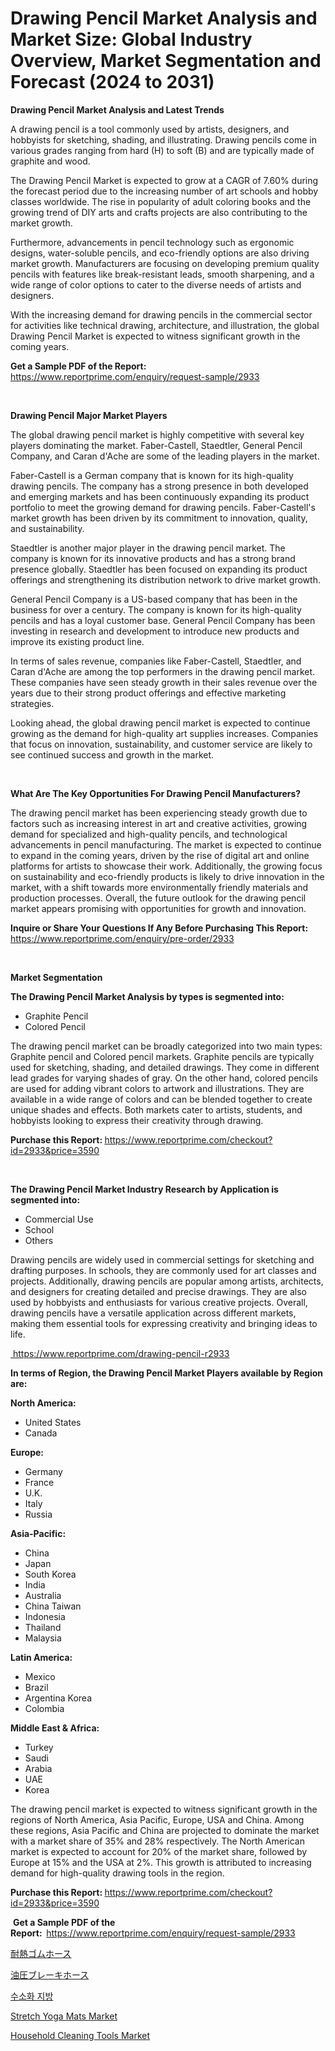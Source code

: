 <p><h1>Drawing Pencil Market Analysis and Market Size: Global Industry Overview, Market Segmentation and Forecast (2024 to 2031)</h1></p><p><strong>Drawing Pencil Market Analysis and Latest Trends</strong></p>
<p><p>A drawing pencil is a tool commonly used by artists, designers, and hobbyists for sketching, shading, and illustrating. Drawing pencils come in various grades ranging from hard (H) to soft (B) and are typically made of graphite and wood.</p><p>The Drawing Pencil Market is expected to grow at a CAGR of 7.60% during the forecast period due to the increasing number of art schools and hobby classes worldwide. The rise in popularity of adult coloring books and the growing trend of DIY arts and crafts projects are also contributing to the market growth.</p><p>Furthermore, advancements in pencil technology such as ergonomic designs, water-soluble pencils, and eco-friendly options are also driving market growth. Manufacturers are focusing on developing premium quality pencils with features like break-resistant leads, smooth sharpening, and a wide range of color options to cater to the diverse needs of artists and designers.</p><p>With the increasing demand for drawing pencils in the commercial sector for activities like technical drawing, architecture, and illustration, the global Drawing Pencil Market is expected to witness significant growth in the coming years.</p></p>
<p><strong>Get a Sample PDF of the Report:&nbsp;</strong> <a href="https://www.reportprime.com/enquiry/request-sample/2933">https://www.reportprime.com/enquiry/request-sample/2933</a></p>
<p>&nbsp;</p>
<p><strong>Drawing Pencil Major Market Players</strong></p>
<p><p>The global drawing pencil market is highly competitive with several key players dominating the market. Faber-Castell, Staedtler, General Pencil Company, and Caran d'Ache are some of the leading players in the market.</p><p>Faber-Castell is a German company that is known for its high-quality drawing pencils. The company has a strong presence in both developed and emerging markets and has been continuously expanding its product portfolio to meet the growing demand for drawing pencils. Faber-Castell's market growth has been driven by its commitment to innovation, quality, and sustainability.</p><p>Staedtler is another major player in the drawing pencil market. The company is known for its innovative products and has a strong brand presence globally. Staedtler has been focused on expanding its product offerings and strengthening its distribution network to drive market growth.</p><p>General Pencil Company is a US-based company that has been in the business for over a century. The company is known for its high-quality pencils and has a loyal customer base. General Pencil Company has been investing in research and development to introduce new products and improve its existing product line.</p><p>In terms of sales revenue, companies like Faber-Castell, Staedtler, and Caran d'Ache are among the top performers in the drawing pencil market. These companies have seen steady growth in their sales revenue over the years due to their strong product offerings and effective marketing strategies.</p><p>Looking ahead, the global drawing pencil market is expected to continue growing as the demand for high-quality art supplies increases. Companies that focus on innovation, sustainability, and customer service are likely to see continued success and growth in the market.</p></p>
<p>&nbsp;</p>
<p><strong>What Are The Key Opportunities For Drawing Pencil Manufacturers?</strong></p>
<p><p>The drawing pencil market has been experiencing steady growth due to factors such as increasing interest in art and creative activities, growing demand for specialized and high-quality pencils, and technological advancements in pencil manufacturing. The market is expected to continue to expand in the coming years, driven by the rise of digital art and online platforms for artists to showcase their work. Additionally, the growing focus on sustainability and eco-friendly products is likely to drive innovation in the market, with a shift towards more environmentally friendly materials and production processes. Overall, the future outlook for the drawing pencil market appears promising with opportunities for growth and innovation.</p></p>
<p><strong>Inquire or Share Your Questions If Any Before Purchasing This Report:</strong> <a href="https://www.reportprime.com/enquiry/pre-order/2933">https://www.reportprime.com/enquiry/pre-order/2933</a></p>
<p>&nbsp;</p>
<p><strong>Market Segmentation</strong></p>
<p><strong>The Drawing Pencil Market Analysis by types is segmented into:</strong></p>
<p><ul><li>Graphite Pencil</li><li>Colored Pencil</li></ul></p>
<p><p>The drawing pencil market can be broadly categorized into two main types: Graphite pencil and Colored pencil markets. Graphite pencils are typically used for sketching, shading, and detailed drawings. They come in different lead grades for varying shades of gray. On the other hand, colored pencils are used for adding vibrant colors to artwork and illustrations. They are available in a wide range of colors and can be blended together to create unique shades and effects. Both markets cater to artists, students, and hobbyists looking to express their creativity through drawing.</p></p>
<p><strong>Purchase this Report:&nbsp;</strong><a href="https://www.reportprime.com/checkout?id=2933&price=3590">https://www.reportprime.com/checkout?id=2933&price=3590</a></p>
<p>&nbsp;</p>
<p><strong>The Drawing Pencil Market Industry Research by Application is segmented into:</strong></p>
<p><ul><li>Commercial Use</li><li>School</li><li>Others</li></ul></p>
<p><p>Drawing pencils are widely used in commercial settings for sketching and drafting purposes. In schools, they are commonly used for art classes and projects. Additionally, drawing pencils are popular among artists, architects, and designers for creating detailed and precise drawings. They are also used by hobbyists and enthusiasts for various creative projects. Overall, drawing pencils have a versatile application across different markets, making them essential tools for expressing creativity and bringing ideas to life.</p></p>
<p><a href="https://www.reportprime.com/drawing-pencil-r2933">&nbsp;https://www.reportprime.com/drawing-pencil-r2933</a></p>
<p><strong>In terms of Region, the Drawing Pencil Market Players available by Region are:</strong></p>
<p>
    <p> <strong> North America: </strong>
        <ul>
            <li>United States</li>
            <li>Canada</li>
        </ul>
        </p> 
    <p> <strong> Europe: </strong>
        <ul>
            <li>Germany</li>
            <li>France</li>
            <li>U.K.</li>
            <li>Italy</li>
            <li>Russia</li>
        </ul>
        </p> 
    <p> <strong> Asia-Pacific: </strong>
        <ul>
            <li>China</li>
            <li>Japan</li>
            <li>South Korea</li>
            <li>India</li>
            <li>Australia</li>
            <li>China Taiwan</li>
            <li>Indonesia</li>
            <li>Thailand</li>
            <li>Malaysia</li>
        </ul>
        </p> 
    <p> <strong> Latin America: </strong>
        <ul>
            <li>Mexico</li>
            <li>Brazil</li>
            <li>Argentina Korea</li>
            <li>Colombia</li>
        </ul>
        </p> 
    <p> <strong> Middle East & Africa: </strong>
        <ul>
            <li>Turkey</li>
            <li>Saudi</li>
            <li>Arabia</li>
            <li>UAE</li>
            <li>Korea</li>
        </ul>
    </p>
    </p>
<p><p>The drawing pencil market is expected to witness significant growth in the regions of North America, Asia Pacific, Europe, USA and China. Among these regions, Asia Pacific and China are projected to dominate the market with a market share of 35% and 28% respectively. The North American market is expected to account for 20% of the market share, followed by Europe at 15% and the USA at 2%. This growth is attributed to increasing demand for high-quality drawing tools in the region.</p></p>
<p><strong>Purchase this Report: </strong><a href="https://www.reportprime.com/checkout?id=2933&price=3590">https://www.reportprime.com/checkout?id=2933&price=3590</a></p>
<p>&nbsp;<strong>Get a Sample PDF of the Report:&nbsp;&nbsp;</strong><a href="https://www.reportprime.com/enquiry/request-sample/2933">https://www.reportprime.com/enquiry/request-sample/2933</a></p>
<p><strong></strong></p>
<p><p><a href="https://github.com/LuzHills1972/Market-Research-Report-List-1/blob/main/113581170619.md">耐熱ゴムホース</a></p><p><a href="https://github.com/FrancoWeber2023/Market-Research-Report-List-1/blob/main/281047070618.md">油圧ブレーキホース</a></p><p><a href="https://github.com/wallacBahrtyinger567686/Market-Research-Report-List-1/blob/main/302229268173.md">수소화 지방</a></p><p><a href="https://github.com/RyleeBauch2023/Market-Research-Report-List-1/blob/main/stretch-yoga-mats-market.md">Stretch Yoga Mats Market</a></p><p><a href="https://github.com/Sarissaschmalingtr6fz2739/Market-Research-Report-List-2/blob/main/household-cleaning-tools-market.md">Household Cleaning Tools Market</a></p></p>